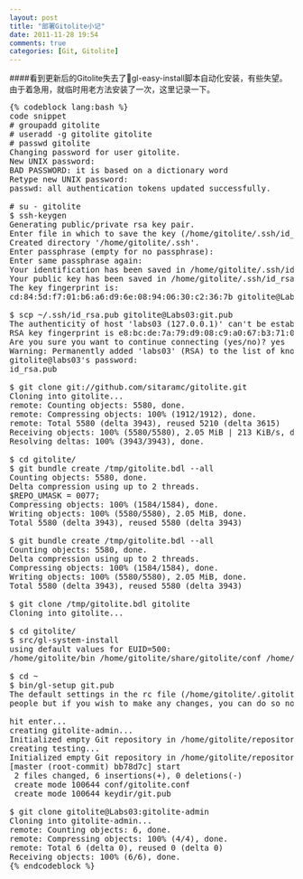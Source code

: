```yaml
---
layout: post
title: "部署Gitolite小记"
date: 2011-11-28 19:54
comments: true
categories: [Git, Gitolite]
---
```

####看到更新后的Gitolite失去了gl-easy-install脚本自动化安装，有些失望。由于着急用，就临时用老方法安装了一次，这里记录一下。

<pre>
{% codeblock lang:bash %}
code snippet
# groupadd gitolite
# useradd -g gitolite gitolite
# passwd gitolite
Changing password for user gitolite.
New UNIX password: 
BAD PASSWORD: it is based on a dictionary word
Retype new UNIX password: 
passwd: all authentication tokens updated successfully.

# su - gitolite
$ ssh-keygen 
Generating public/private rsa key pair.
Enter file in which to save the key (/home/gitolite/.ssh/id_rsa): 
Created directory '/home/gitolite/.ssh'.
Enter passphrase (empty for no passphrase): 
Enter same passphrase again: 
Your identification has been saved in /home/gitolite/.ssh/id_rsa.
Your public key has been saved in /home/gitolite/.ssh/id_rsa.pub.
The key fingerprint is:
cd:84:5d:f7:01:b6:a6:d9:6e:08:94:06:30:c2:36:7b gitolite@Labs03

$ scp ~/.ssh/id_rsa.pub gitolite@Labs03:git.pub
The authenticity of host 'labs03 (127.0.0.1)' can't be established.
RSA key fingerprint is e8:bc:de:7a:79:d9:08:c9:a0:67:b3:71:0f:98:24:3a.
Are you sure you want to continue connecting (yes/no)? yes
Warning: Permanently added 'labs03' (RSA) to the list of known hosts.
gitolite@labs03's password: 
id_rsa.pub                                                                                                                                                  100%  397     0.4KB/s   00:00   
 
$ git clone git://github.com/sitaramc/gitolite.git
Cloning into gitolite...
remote: Counting objects: 5580, done.
remote: Compressing objects: 100% (1912/1912), done.
remote: Total 5580 (delta 3943), reused 5210 (delta 3615)
Receiving objects: 100% (5580/5580), 2.05 MiB | 213 KiB/s, done.
Resolving deltas: 100% (3943/3943), done.

$ cd gitolite/
$ git bundle create /tmp/gitolite.bdl --all
Counting objects: 5580, done.
Delta compression using up to 2 threads.
$REPO_UMASK = 0077;
Compressing objects: 100% (1584/1584), done.
Writing objects: 100% (5580/5580), 2.05 MiB, done.
Total 5580 (delta 3943), reused 5580 (delta 3943)

$ git bundle create /tmp/gitolite.bdl --all
Counting objects: 5580, done.
Delta compression using up to 2 threads.
Compressing objects: 100% (1584/1584), done.
Writing objects: 100% (5580/5580), 2.05 MiB, done.
Total 5580 (delta 3943), reused 5580 (delta 3943)

$ git clone /tmp/gitolite.bdl gitolite
Cloning into gitolite...

$ cd gitolite/
$ src/gl-system-install 
using default values for EUID=500:
/home/gitolite/bin /home/gitolite/share/gitolite/conf /home/gitolite/share/gitolite/hooks

$ cd ~
$ bin/gl-setup git.pub 
The default settings in the rc file (/home/gitolite/.gitolite.rc) are fine for most
people but if you wish to make any changes, you can do so now.

hit enter...
creating gitolite-admin...
Initialized empty Git repository in /home/gitolite/repositories/gitolite-admin.git/
creating testing...
Initialized empty Git repository in /home/gitolite/repositories/testing.git/
[master (root-commit) bb78d7c] start
 2 files changed, 6 insertions(+), 0 deletions(-)
 create mode 100644 conf/gitolite.conf
 create mode 100644 keydir/git.pub

$ git clone gitolite@Labs03:gitolite-admin
Cloning into gitolite-admin...
remote: Counting objects: 6, done.
remote: Compressing objects: 100% (4/4), done.
remote: Total 6 (delta 0), reused 0 (delta 0)
Receiving objects: 100% (6/6), done.
{% endcodeblock %}
</pre>
